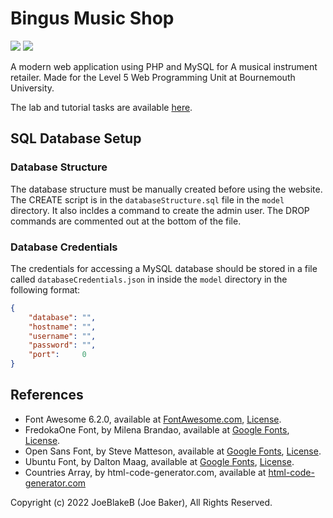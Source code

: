 # Bingus Music Shop

![](https://img.shields.io/badge/Lines_of_PHP-2879-blue)
![](https://img.shields.io/badge/Total_Lines_of_Code-3930-blue)

A modern web application using PHP and MySQL for A musical instrument retailer. Made for the Level 5 Web Programming Unit at Bournemouth University.

The lab and tutorial tasks are available [here](https://github.com/JoeBlakeB/WebProgramming2022).

## SQL Database Setup

### Database Structure

The database structure must be manually created before using the website. The CREATE script is in the `databaseStructure.sql` file in the `model` directory. It also incldes a command to create the admin user. The DROP commands are commented out at the bottom of the file.

### Database Credentials

The credentials for accessing a MySQL database should be stored in a file called `databaseCredentials.json` in inside the `model` directory in the following format:

```json
{
    "database": "",
    "hostname": "",
    "username": "",
    "password": "",
    "port":     0
}
```

## References
  - Font Awesome 6.2.0, available at [FontAwesome.com](https://fontawesome.com/), [License](https://github.com/JoeBlakeB/BingusMusicShop/blob/main/static/fontawesome/LICENSE.txt).
  - FredokaOne Font, by Milena Brandao, available at [Google Fonts](https://fonts.google.com/specimen/Fredoka+One), [License](https://github.com/JoeBlakeB/BingusMusicShop/blob/main/static/fonts/FredokaOne.txt).
  - Open Sans Font, by Steve Matteson, available at [Google Fonts](https://fonts.google.com/specimen/Open+Sans), [License](https://github.com/JoeBlakeB/BingusMusicShop/blob/main/static/fonts/OpenSans.txt).
  - Ubuntu Font, by Dalton Maag, available at [Google Fonts](https://fonts.google.com/specimen/Ubuntu), [License](https://github.com/JoeBlakeB/BingusMusicShop/blob/main/static/fonts/UbuntuBold.txt).
  - Countries Array, by html-code-generator.com, available at [html-code-generator.com](https://www.html-code-generator.com/php/array/country-names)

Copyright (c) 2022 JoeBlakeB (Joe Baker), All Rights Reserved.